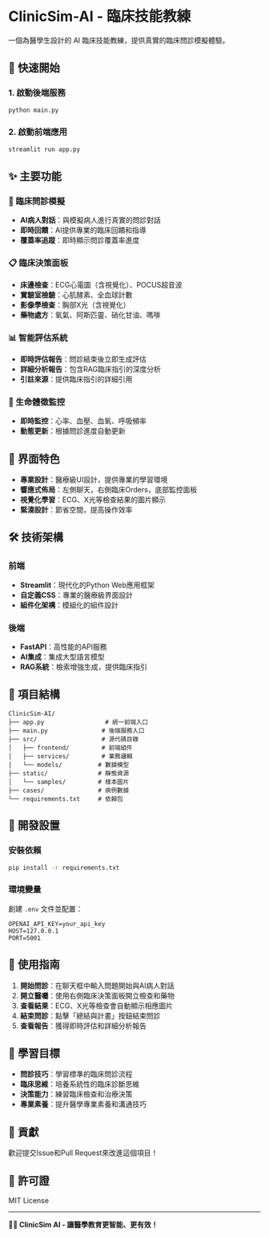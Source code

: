 # ClinicSim-AI - 臨床技能教練

一個為醫學生設計的 AI 臨床技能教練，提供真實的臨床問診模擬體驗。

## 🚀 快速開始

### 1. 啟動後端服務
```bash
python main.py
```

### 2. 啟動前端應用
```bash
streamlit run app.py
```

## ✨ 主要功能

### 🏥 臨床問診模擬
- **AI病人對話**：與模擬病人進行真實的問診對話
- **即時回饋**：AI提供專業的臨床回饋和指導
- **覆蓋率追蹤**：即時顯示問診覆蓋率進度

### 📋 臨床決策面板
- **床邊檢查**：ECG心電圖（含視覺化）、POCUS超音波
- **實驗室檢驗**：心肌酵素、全血球計數
- **影像學檢查**：胸部X光（含視覺化）
- **藥物處方**：氧氣、阿斯匹靈、硝化甘油、嗎啡

### 📊 智能評估系統
- **即時評估報告**：問診結束後立即生成評估
- **詳細分析報告**：包含RAG臨床指引的深度分析
- **引註來源**：提供臨床指引的詳細引用

### 💓 生命體徵監控
- **即時監控**：心率、血壓、血氧、呼吸頻率
- **動態更新**：根據問診進度自動更新

## 🎨 界面特色

- **專業設計**：醫療級UI設計，提供專業的學習環境
- **響應式佈局**：左側聊天，右側臨床Orders，底部監控面板
- **視覺化學習**：ECG、X光等檢查結果的圖片顯示
- **緊湊設計**：節省空間，提高操作效率

## 🛠️ 技術架構

### 前端
- **Streamlit**：現代化的Python Web應用框架
- **自定義CSS**：專業的醫療級界面設計
- **組件化架構**：模組化的組件設計

### 後端
- **FastAPI**：高性能的API服務
- **AI集成**：集成大型語言模型
- **RAG系統**：檢索增強生成，提供臨床指引

## 📁 項目結構

```
ClinicSim-AI/
├── app.py                 # 統一前端入口
├── main.py               # 後端服務入口
├── src/                  # 源代碼目錄
│   ├── frontend/         # 前端組件
│   ├── services/         # 業務邏輯
│   └── models/          # 數據模型
├── static/              # 靜態資源
│   └── samples/         # 樣本圖片
├── cases/               # 病例數據
└── requirements.txt     # 依賴包
```

## 🔧 開發設置

### 安裝依賴
```bash
pip install -r requirements.txt
```

### 環境變量
創建 `.env` 文件並配置：
```
OPENAI_API_KEY=your_api_key
HOST=127.0.0.1
PORT=5001
```

## 📖 使用指南

1. **開始問診**：在聊天框中輸入問題開始與AI病人對話
2. **開立醫囑**：使用右側臨床決策面板開立檢查和藥物
3. **查看結果**：ECG、X光等檢查會自動顯示相應圖片
4. **結束問診**：點擊「總結與計畫」按鈕結束問診
5. **查看報告**：獲得即時評估和詳細分析報告

## 🎯 學習目標

- **問診技巧**：學習標準的臨床問診流程
- **臨床思維**：培養系統性的臨床診斷思維
- **決策能力**：練習臨床檢查和治療決策
- **專業素養**：提升醫學專業素養和溝通技巧

## 🤝 貢獻

歡迎提交Issue和Pull Request來改進這個項目！

## 📄 許可證

MIT License

---

**🧑‍⚕️ ClinicSim AI - 讓醫學教育更智能、更有效！**